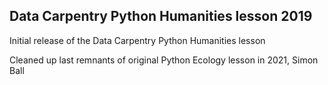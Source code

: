 ## Data Carpentry Python Humanities lesson 2019

Initial release of the Data Carpentry Python Humanities lesson

Cleaned up last remnants of original Python Ecology lesson in 2021, Simon Ball